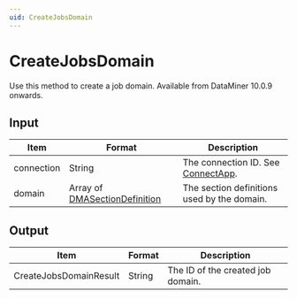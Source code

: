 ```yaml
---
uid: CreateJobsDomain
---
```


# CreateJobsDomain

Use this method to create a job domain. Available from DataMiner 10.0.9 onwards.

## Input

| Item | Format | Description |
|--|--|--|
| connection | String | The connection ID. See [ConnectApp](xref:ConnectApp). |
| domain | Array of [DMASectionDefinition](xref:DMASectionDefinition) | The section definitions used by the domain. |

## Output

| Item                    | Format | Description                       |
|-------------------------|--------|-----------------------------------|
| CreateJobsDomainResult | String | The ID of the created job domain. |
